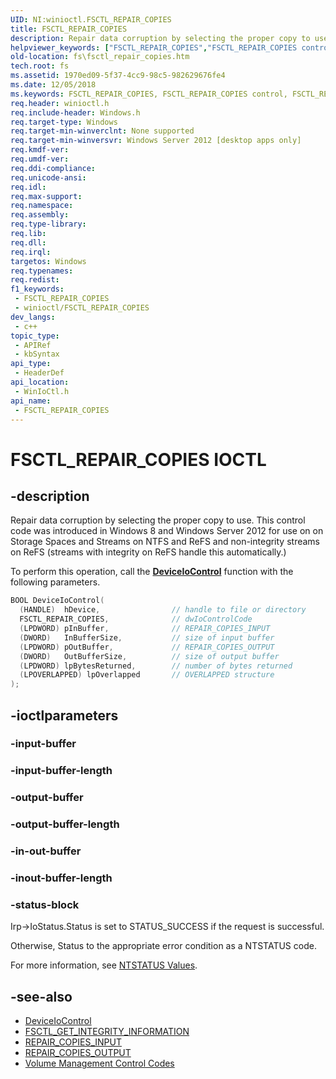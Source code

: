 ```yaml
---
UID: NI:winioctl.FSCTL_REPAIR_COPIES
title: FSCTL_REPAIR_COPIES
description: Repair data corruption by selecting the proper copy to use.
helpviewer_keywords: ["FSCTL_REPAIR_COPIES","FSCTL_REPAIR_COPIES control","FSCTL_REPAIR_COPIES control code [Files]","fs.fsctl_repair_copies","winioctl/FSCTL_REPAIR_COPIES"]
old-location: fs\fsctl_repair_copies.htm
tech.root: fs
ms.assetid: 1970ed09-5f37-4cc9-98c5-982629676fe4
ms.date: 12/05/2018
ms.keywords: FSCTL_REPAIR_COPIES, FSCTL_REPAIR_COPIES control, FSCTL_REPAIR_COPIES control code [Files], fs.fsctl_repair_copies, winioctl/FSCTL_REPAIR_COPIES
req.header: winioctl.h
req.include-header: Windows.h
req.target-type: Windows
req.target-min-winverclnt: None supported
req.target-min-winversvr: Windows Server 2012 [desktop apps only]
req.kmdf-ver: 
req.umdf-ver: 
req.ddi-compliance: 
req.unicode-ansi: 
req.idl: 
req.max-support: 
req.namespace: 
req.assembly: 
req.type-library: 
req.lib: 
req.dll: 
req.irql: 
targetos: Windows
req.typenames: 
req.redist: 
f1_keywords:
 - FSCTL_REPAIR_COPIES
 - winioctl/FSCTL_REPAIR_COPIES
dev_langs:
 - c++
topic_type:
 - APIRef
 - kbSyntax
api_type:
 - HeaderDef
api_location:
 - WinIoCtl.h
api_name:
 - FSCTL_REPAIR_COPIES
---
```


# FSCTL_REPAIR_COPIES IOCTL


## -description

Repair data corruption by selecting the proper copy to use. This control code was introduced in Windows 8 and Windows Server 2012 for use on  on Storage Spaces and Streams on NTFS and ReFS and non-integrity streams on ReFS (streams with integrity on ReFS handle this automatically.)

To perform this operation, call the [**DeviceIoControl**](../ioapiset/nf-ioapiset-deviceiocontrol.md) function with the following parameters.

```cpp
BOOL DeviceIoControl(
  (HANDLE)  hDevice,                // handle to file or directory
  FSCTL_REPAIR_COPIES,              // dwIoControlCode
  (LPDWORD) pInBuffer,              // REPAIR_COPIES_INPUT
  (DWORD)   InBufferSize,           // size of input buffer
  (LPDWORD) pOutBuffer,             // REPAIR_COPIES_OUTPUT
  (DWORD)   OutBufferSize,          // size of output buffer
  (LPDWORD) lpBytesReturned,        // number of bytes returned
  (LPOVERLAPPED) lpOverlapped       // OVERLAPPED structure
);
```

## -ioctlparameters

### -input-buffer

### -input-buffer-length

### -output-buffer

### -output-buffer-length

### -in-out-buffer

### -inout-buffer-length

### -status-block

Irp->IoStatus.Status is set to STATUS_SUCCESS if the request is successful.

Otherwise, Status to the appropriate error condition as a NTSTATUS code. 

For more information, see [NTSTATUS Values](/windows-hardware/drivers/kernel/ntstatus-values).

## -see-also

* [DeviceIoControl](../ioapiset/nf-ioapiset-deviceiocontrol.md)
* [FSCTL_GET_INTEGRITY_INFORMATION](ni-winioctl-fsctl_get_integrity_information.md)
* [REPAIR_COPIES_INPUT](ns-winioctl-repair_copies_inputmd)
* [REPAIR_COPIES_OUTPUT](ns-winioctl-repair_copies_output.md)
* [Volume Management Control Codes](/windows/desktop/FileIO/volume-management-control-codes)
